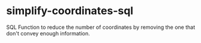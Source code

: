 # simplify-coordinates-sql
SQL Function to reduce the number of coordinates by removing the one that don't convey enough information.
